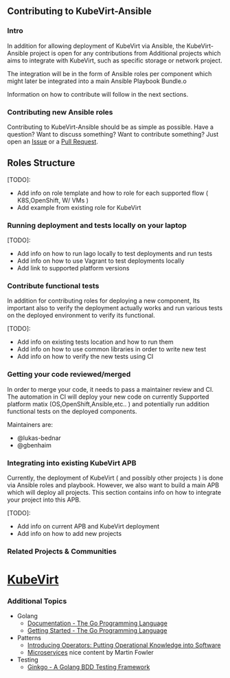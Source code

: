 ## Contributing to KubeVirt-Ansible

### Intro

In addition for allowing deployment of KubeVirt via Ansible,
the KubeVirt-Ansible project is open for any contributions from
Additional projects which aims to integrate with KubeVirt, such 
as specific storage or network project.

The integration will be in the form of Ansible roles per component
which might later be integrated into a main Ansible Playbook Bundle.o

Information on how to contribute will follow in the next sections.

### Contributing new Ansible roles  

Contributing to KubeVirt-Ansible should be as simple as possible. 
Have a question? Want to discuss something? Want to contribute something? Just open an
[Issue](https://github.com/kubevirt/kubevirt-ansible/issues) or a [Pull
Request](https://github.com/kubevirt/kubevirt-ansible/pulls).

## Roles Structure

[TODO]: 
* Add info on role template and how to role for each supported flow ( K8S,OpenShift, W/ VMs )
* Add example from existing role for KubeVirt

### Running deployment and tests locally on your laptop

[TODO]:
* Add info on how to run lago locally to test deployments and run tests
* Add info on how to use Vagrant to test deployments locally
* Add link to supported platform versions

### Contribute functional tests

In addition for contributing roles for deploying a new component,
Its important also to verify the deployment actually works and 
run various tests on the deployed environment to verify its functional.

[TODO]:
* Add info on existing tests location and how to run them 
* Add info on how to use common libraries in order to write new test
* Add info on how to verify the new tests using CI

### Getting your code reviewed/merged

In order to merge your code, it needs to pass a maintainer review and CI.
The automation in CI will deploy your new code on currently
Supported platform matix (OS,OpenShift,Ansible,etc.. ) and potentially
run addition functional tests on the deployed components.

Maintainers are:

 * @lukas-bednar
 * @gbenhaim

### Integrating into existing KubeVirt APB

Currently, the deployment of KubeVirt ( and possibly other projects )
is done via Ansible roles and playbook. 
However, we also want to build a main APB which will deploy all projects.
This section contains info on how to integrate your project into this APB.

[TODO]:
* Add info on current APB and KubeVirt deployment
* Add info on how to add new projects

### Related Projects & Communities

# [KubeVirt](https://github.com/kubevirt/)

### Additional Topics

* Golang
  * [Documentation - The Go Programming Language](https://golang.org/doc/)
  * [Getting Started - The Go Programming Language](https://golang.org/doc/install)
* Patterns
  * [Introducing Operators: Putting Operational Knowledge into Software](https://coreos.com/blog/introducing-operators.html)
  * [Microservices](https://martinfowler.com/articles/microservices.html) nice
    content by Martin Fowler
* Testing
  * [Ginkgo - A Golang BDD Testing Framework](https://onsi.github.io/ginkgo/)
